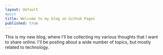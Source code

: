 ```yaml
---
layout: default
#post
title: Welcome to my blog on Github Pages
published: true
---
```


This is my new blog, where I'll be collecting my various thoughts that I want to share online. I'll be posting about a wide number of topics, but mostly related to technology.
